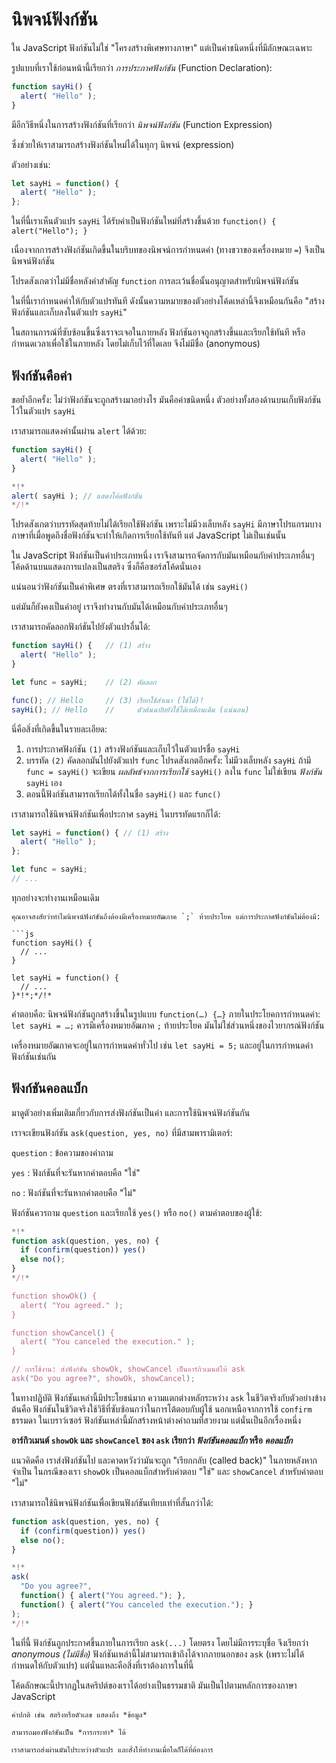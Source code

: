 # นิพจน์ฟังก์ชัน

ใน JavaScript ฟังก์ชันไม่ใช่ "โครงสร้างพิเศษทางภาษา" แต่เป็นค่าชนิดหนึ่งที่มีลักษณะเฉพาะ

รูปแบบที่เราใช้ก่อนหน้านี้เรียกว่า *การประกาศฟังก์ชัน* (Function Declaration):

```js
function sayHi() {
  alert( "Hello" );
}
```

มีอีกวิธีหนึ่งในการสร้างฟังก์ชันที่เรียกว่า *นิพจน์ฟังก์ชัน* (Function Expression)

ซึ่งช่วยให้เราสามารถสร้างฟังก์ชันใหม่ได้ในทุกๆ นิพจน์ (expression)

ตัวอย่างเช่น:

```js
let sayHi = function() {
  alert( "Hello" );
};
```

ในที่นี้เราเห็นตัวแปร `sayHi` ได้รับค่าเป็นฟังก์ชันใหม่ที่สร้างขึ้นด้วย `function() { alert("Hello"); }`

เนื่องจากการสร้างฟังก์ชันเกิดขึ้นในบริบทของนิพจน์การกำหนดค่า (ทางขวาของเครื่องหมาย `=`) จึงเป็นนิพจน์ฟังก์ชัน

โปรดสังเกตว่าไม่มีชื่อหลังคำสำคัญ `function` การละเว้นชื่อนั้นอนุญาตสำหรับนิพจน์ฟังก์ชัน

ในที่นี้เรากำหนดค่าให้กับตัวแปรทันที ดังนั้นความหมายของตัวอย่างโค้ดเหล่านี้จึงเหมือนกันคือ "สร้างฟังก์ชันและเก็บลงในตัวแปร `sayHi`"

ในสถานการณ์ที่ซับซ้อนขึ้นซึ่งเราจะเจอในภายหลัง ฟังก์ชันอาจถูกสร้างขึ้นและเรียกใช้ทันที หรือกำหนดเวลาเพื่อใช้ในภายหลัง โดยไม่เก็บไว้ที่ใดเลย จึงไม่มีชื่อ (anonymous)

## ฟังก์ชันคือค่า

ขอย้ำอีกครั้ง: ไม่ว่าฟังก์ชันจะถูกสร้างมาอย่างไร มันคือค่าชนิดหนึ่ง ตัวอย่างทั้งสองด้านบนเก็บฟังก์ชันไว้ในตัวแปร `sayHi`

เราสามารถแสดงค่านั้นผ่าน `alert` ได้ด้วย:

```js run
function sayHi() {
  alert( "Hello" );
}

*!*
alert( sayHi ); // แสดงโค้ดฟังก์ชัน
*/!*
```

โปรดสังเกตว่าบรรทัดสุดท้ายไม่ได้เรียกใช้ฟังก์ชัน เพราะไม่มีวงเล็บหลัง `sayHi` มีภาษาโปรแกรมบางภาษาที่เมื่อพูดถึงชื่อฟังก์ชันจะทำให้เกิดการเรียกใช้ทันที แต่ JavaScript ไม่เป็นเช่นนั้น

ใน JavaScript ฟังก์ชันเป็นค่าประเภทหนึ่ง เราจึงสามารถจัดการกับมันเหมือนกับค่าประเภทอื่นๆ โค้ดด้านบนแสดงการแปลงเป็นสตริง ซึ่งก็คือซอร์สโค้ดนั่นเอง

แน่นอนว่าฟังก์ชันเป็นค่าพิเศษ ตรงที่เราสามารถเรียกใช้มันได้ เช่น `sayHi()`

แต่มันก็ยังคงเป็นค่าอยู่ เราจึงทำงานกับมันได้เหมือนกับค่าประเภทอื่นๆ

เราสามารถคัดลอกฟังก์ชันไปยังตัวแปรอื่นได้:

```js run no-beautify
function sayHi() {   // (1) สร้าง
  alert( "Hello" );
}

let func = sayHi;    // (2) คัดลอก

func(); // Hello     // (3) เรียกใช้สำเนา (ใช้ได้)!
sayHi(); // Hello    //     ตัวต้นฉบับยังใช้ได้เหมือนเดิม (แน่นอน)
```

นี่คือสิ่งที่เกิดขึ้นในรายละเอียด:

1. การประกาศฟังก์ชัน `(1)` สร้างฟังก์ชันและเก็บไว้ในตัวแปรชื่อ `sayHi`
2. บรรทัด `(2)` คัดลอกมันไปยังตัวแปร `func` โปรดสังเกตอีกครั้ง: ไม่มีวงเล็บหลัง `sayHi` ถ้ามี `func = sayHi()` จะเขียน *ผลลัพธ์จากการเรียกใช้* `sayHi()` ลงใน `func` ไม่ใช่เขียน *ฟังก์ชัน* `sayHi` เอง
3. ตอนนี้ฟังก์ชันสามารถเรียกได้ทั้งในชื่อ `sayHi()` และ `func()`

เราสามารถใช้นิพจน์ฟังก์ชันเพื่อประกาศ `sayHi` ในบรรทัดแรกก็ได้:

```js
let sayHi = function() { // (1) สร้าง
  alert( "Hello" );
};

let func = sayHi;
// ...
```

ทุกอย่างจะทำงานเหมือนเดิม

```smart header="ทำไมต้องมีเครื่องหมายอัฒภาคตามหลัง?"
คุณอาจสงสัยว่าทำไมนิพจน์ฟังก์ชันถึงต้องมีเครื่องหมายอัฒภาค `;` ท้ายประโยค แต่การประกาศฟังก์ชันไม่ต้องมี:

```js
function sayHi() {
  // ...
}

let sayHi = function() {
  // ...
}*!*;*/!*
```

คำตอบคือ: นิพจน์ฟังก์ชันถูกสร้างขึ้นในรูปแบบ `function(…) {…}` ภายในประโยคการกำหนดค่า: `let sayHi = …;` ควรมีเครื่องหมายอัฒภาค `;` ท้ายประโยค มันไม่ใช่ส่วนหนึ่งของไวยากรณ์ฟังก์ชัน

เครื่องหมายอัฒภาคจะอยู่ในการกำหนดค่าทั่วไป เช่น `let sayHi = 5;` และอยู่ในการกำหนดค่าฟังก์ชันเช่นกัน

## ฟังก์ชันคอลแบ็ก

มาดูตัวอย่างเพิ่มเติมเกี่ยวกับการส่งฟังก์ชันเป็นค่า และการใช้นิพจน์ฟังก์ชันกัน

เราจะเขียนฟังก์ชัน `ask(question, yes, no)` ที่มีสามพารามิเตอร์:

`question`
: ข้อความของคำถาม

`yes`
: ฟังก์ชันที่จะรันหากคำตอบคือ "ใช่"

`no`
: ฟังก์ชันที่จะรันหากคำตอบคือ "ไม่"

ฟังก์ชันควรถาม `question` และเรียกใช้ `yes()` หรือ `no()` ตามคำตอบของผู้ใช้:

```js run
*!*
function ask(question, yes, no) {
  if (confirm(question)) yes()
  else no();
}
*/!*

function showOk() {
  alert( "You agreed." );
}

function showCancel() {
  alert( "You canceled the execution." );
}

// การใช้งาน: ส่งฟังก์ชัน showOk, showCancel เป็นอาร์กิวเมนต์ให้ ask
ask("Do you agree?", showOk, showCancel);
```

ในทางปฏิบัติ ฟังก์ชันเหล่านี้มีประโยชน์มาก ความแตกต่างหลักระหว่าง `ask` ในชีวิตจริงกับตัวอย่างข้างต้นคือ ฟังก์ชันในชีวิตจริงใช้วิธีที่ซับซ้อนกว่าในการโต้ตอบกับผู้ใช้ นอกเหนือจากการใช้ `confirm` ธรรมดา ในเบราว์เซอร์ ฟังก์ชันเหล่านี้มักสร้างหน้าต่างคำถามที่สวยงาม แต่นั่นเป็นอีกเรื่องหนึ่ง

**อาร์กิวเมนต์ `showOk` และ `showCancel` ของ `ask` เรียกว่า *ฟังก์ชันคอลแบ็ก* หรือ *คอลแบ็ก***

แนวคิดคือ เราส่งฟังก์ชันไป และคาดหวังว่ามันจะถูก "เรียกกลับ (called back)" ในภายหลังหากจำเป็น ในกรณีของเรา `showOk` เป็นคอลแบ็กสำหรับคำตอบ "ใช่" และ `showCancel` สำหรับคำตอบ "ไม่"

เราสามารถใช้นิพจน์ฟังก์ชันเพื่อเขียนฟังก์ชันเทียบเท่าที่สั้นกว่าได้:

```js run no-beautify
function ask(question, yes, no) {
  if (confirm(question)) yes()
  else no();
}

*!*
ask(
  "Do you agree?",
  function() { alert("You agreed."); },
  function() { alert("You canceled the execution."); }
);
*/!*
```

ในที่นี้ ฟังก์ชันถูกประกาศขึ้นภายในการเรียก `ask(...)` โดยตรง โดยไม่มีการระบุชื่อ จึงเรียกว่า *anonymous (ไม่มีชื่อ)* ฟังก์ชันเหล่านี้ไม่สามารถเข้าถึงได้จากภายนอกของ `ask` (เพราะไม่ได้กำหนดให้กับตัวแปร) แต่นั่นแหละคือสิ่งที่เราต้องการในที่นี้

โค้ดลักษณะนี้ปรากฏในสคริปต์ของเราได้อย่างเป็นธรรมชาติ มันเป็นไปตามหลักการของภาษา JavaScript

```smart header="ฟังก์ชันคือค่าที่แทนการ \"กระทำ\""   
ค่าปกติ เช่น สตริงหรือตัวเลข แสดงถึง *ข้อมูล*

สามารถมองฟังก์ชันเป็น *การกระทำ* ได้

เราสามารถส่งผ่านมันไประหว่างตัวแปร และสั่งให้ทำงานเมื่อใดก็ได้ที่ต้องการ
```